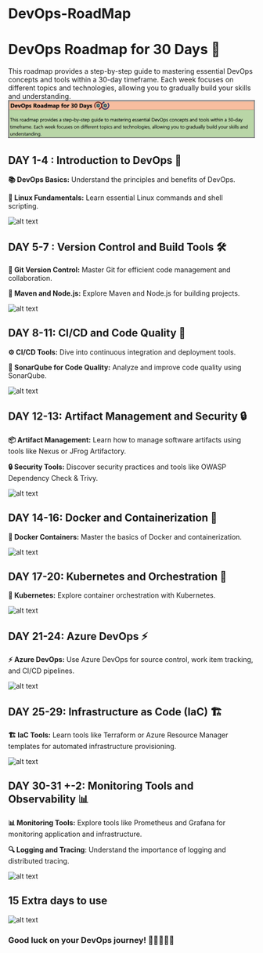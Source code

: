 # DevOps-RoadMap
# DevOps Roadmap for 30 Days 🚀

This roadmap provides a step-by-step guide to mastering essential DevOps concepts and tools within a 30-day timeframe. Each week focuses on different topics and technologies, allowing you to gradually build your skills and understanding.
![alt text](https://github.com/fahmifareed/DevOps-RoadMap/blob/main/Images/10.png?raw=true)

## DAY 1-4 : Introduction to DevOps 🎯

**📚 DevOps Basics:** Understand the principles and benefits of DevOps.

**🐧 Linux Fundamentals:** Learn essential Linux commands and shell scripting.

![alt text](https://github.com/fahmifareed/DevOps-RoadMap/blog/main/Images/11.png?raw=true)


## DAY 5-7 : Version Control and Build Tools 🛠️

**🌱 Git Version Control:** Master Git for efficient code management and collaboration.

**🚀 Maven and Node.js:** Explore Maven and Node.js for building projects.

![alt text](https://github.com/fahmifareed/DevOps-RoadMap/blog/main/Images/12.png?raw=true)


## DAY 8-11: CI/CD and Code Quality 🔄

**⚙️ CI/CD Tools:** Dive into continuous integration and deployment tools.

**🎯 SonarQube for Code Quality:** Analyze and improve code quality using SonarQube.

![alt text](https://github.com/fahmifareed/DevOps-RoadMap/blob/Images/13.png?raw=true)



## DAY 12-13: Artifact Management and Security 🔒

**📦 Artifact Management:** Learn how to manage software artifacts using tools like Nexus or JFrog Artifactory.

**🔒 Security Tools:** Discover security practices and tools like OWASP Dependency Check & Trivy.

![alt text](https://github.com/fahmifareed/DevOps-RoadMap/blog/main/Images/14.png?raw=true)


## DAY 14-16: Docker and Containerization 🐳

**🐳 Docker Containers:** Master the basics of Docker and containerization.

![alt text](https://github.com/fahmifareed/DevOps-RoadMap/blog/main/Images/15.png?raw=true)



## DAY 17-20: Kubernetes and Orchestration 🚢

**🚢 Kubernetes:** Explore container orchestration with Kubernetes.

![alt text](https://github.com/fahmifareed/DevOps-RoadMap/blog/main/Images/16.png?raw=true)



## DAY 21-24: Azure DevOps ⚡

**⚡ Azure DevOps:** Use Azure DevOps for source control, work item tracking, and CI/CD pipelines.

![alt text](https://github.com/fahmifareed/DevOps-RoadMap/blog/main/Images/17.png?raw=true)



## DAY 25-29: Infrastructure as Code (IaC) 🏗️

**🏗️ IaC Tools:** Learn tools like Terraform or Azure Resource Manager templates for automated infrastructure provisioning.

![alt text](https://github.com/fahmifareed/DevOps-RoadMap/blog/main/Images/18.png?raw=true)


## DAY 30-31 +-2: Monitoring Tools and Observability 📊

**📊 Monitoring Tools:** Explore tools like Prometheus and Grafana for monitoring application and infrastructure.

**🔍 Logging and Tracing**: Understand the importance of logging and distributed tracing.

![alt text](https://github.com/fahmifareed/DevOps-RoadMap/blog/main/Images/19.png?raw=true)

## 15 Extra days to use

![alt text](https://github.com/fahmifareed/DevOps-RoadMap/blog/main/Images/20.png?raw=true)

### Good luck on your DevOps journey! 🚀👩‍💻👨‍💻
